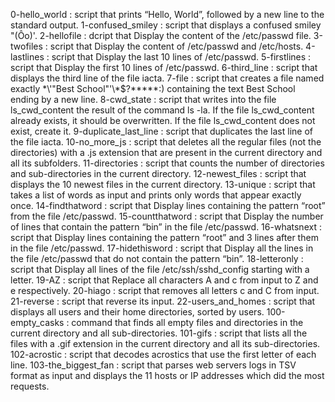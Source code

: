 0-hello_world : script that prints “Hello, World”, followed by a new line to the standard output.
1-confused_smiley : script that displays a confused smiley "(Ôo)'.
2-hellofile : dcript that Display the content of the /etc/passwd file.
3-twofiles : script that Display the content of /etc/passwd and /etc/hosts.
4-lastlines : script that Display the last 10 lines of /etc/passwd.
5-firstlines : script that Display the first 10 lines of /etc/passwd.
6-third_line : script that displays the third line of the file iacta.
7-file : script that creates a file named exactly \*\\'"Best School"\'\\*$\?\*\*\*\*\*:) containing the text Best School ending by a new line.
8-cwd_state : script that writes into the file ls_cwd_content the result of the command ls -la. If the file ls_cwd_content already exists, it should be overwritten. If the file ls_cwd_content does not exist, create it.
9-duplicate_last_line : script that duplicates the last line of the file iacta.
10-no_more_js : script that deletes all the regular files (not the directories) with a .js extension that are present in the current directory and all its subfolders.
11-directories : script that counts the number of directories and sub-directories in the current directory.
12-newest_files : script that displays the 10 newest files in the current directory.
13-unique : script that takes a list of words as input and prints only words that appear exactly once.
14-findthatword : script that Display lines containing the pattern “root” from the file /etc/passwd.
15-countthatword : script that Display the number of lines that contain the pattern “bin” in the file /etc/passwd.
16-whatsnext : script that Display lines containing the pattern “root” and 3 lines after them in the file /etc/passwd.
17-hidethisword : script that Display all the lines in the file /etc/passwd that do not contain the pattern “bin”.
18-letteronly : script that Display all lines of the file /etc/ssh/sshd_config starting with a letter.
19-AZ : script that Replace all characters A and c from input to Z and e respectively.
20-hiago : script that removes all letters c and C from input.
21-reverse : script that reverse its input.
22-users_and_homes : script that displays all users and their home directories, sorted by users.
100-empty_casks : command that finds all empty files and directories in the current directory and all sub-directories.
101-gifs : script that lists all the files with a .gif extension in the current directory and all its sub-directories.
102-acrostic : script that decodes acrostics that use the first letter of each line.
103-the_biggest_fan : script that parses web servers logs in TSV format as input and displays the 11 hosts or IP addresses which did the most requests.
